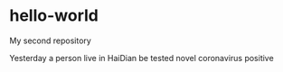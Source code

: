 # hello-world
My second repository

Yesterday a person live in  HaiDian be tested novel coronavirus positive
